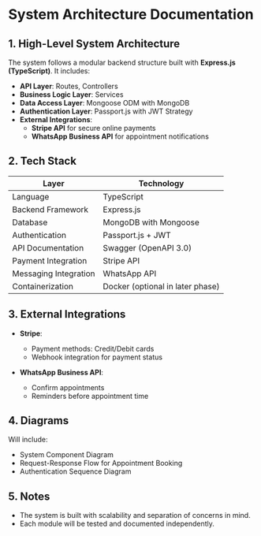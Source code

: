 # System Architecture Documentation

## 1. High-Level System Architecture

The system follows a modular backend structure built with **Express.js (TypeScript)**. It includes:

- **API Layer**: Routes, Controllers
- **Business Logic Layer**: Services
- **Data Access Layer**: Mongoose ODM with MongoDB
- **Authentication Layer**: Passport.js with JWT Strategy
- **External Integrations**:
  - **Stripe API** for secure online payments
  - **WhatsApp Business API** for appointment notifications

## 2. Tech Stack

| Layer                 | Technology                       |
| --------------------- | -------------------------------- |
| Language              | TypeScript                       |
| Backend Framework     | Express.js                       |
| Database              | MongoDB with Mongoose            |
| Authentication        | Passport.js + JWT                |
| API Documentation     | Swagger (OpenAPI 3.0)            |
| Payment Integration   | Stripe API                       |
| Messaging Integration | WhatsApp API                     |
| Containerization      | Docker (optional in later phase) |

## 3. External Integrations

- **Stripe**:

  - Payment methods: Credit/Debit cards
  - Webhook integration for payment status

- **WhatsApp Business API**:
  - Confirm appointments
  - Reminders before appointment time

## 4. Diagrams

Will include:

- System Component Diagram
- Request-Response Flow for Appointment Booking
- Authentication Sequence Diagram

## 5. Notes

- The system is built with scalability and separation of concerns in mind.
- Each module will be tested and documented independently.
